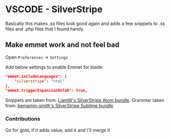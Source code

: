 # VSCODE - SilverStripe
Basically this makes .ss files look good again and adds a few snippets to .ss files and .php files that I found handy.

## Make emmet work and not feel bad

Open `Preferences` -> `Settings`

Add below settings to enable Emmet for blade:

```json
"emmet.includeLanguages": {
    "silverstripe": "html"
},
"emmet.triggerExpansionOnTab": true,
```

Snippets are taken from:
[LiamW's SilverStripe Atom bundle](https://github.com/LiamW/silverstripe-atom).
Grammar taken from:
[benjamin-smith's SilverStripe Sublime bundle](https://github.com/benjamin-smith/sublime-text-silverstripe/blob/master/SilverStripe.tmLanguage)


### Contributions
Go for gold, if it adds value, add it and I'll merge it
